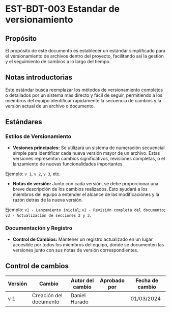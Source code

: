 # EST-BDT-003 Estandar de versionamiento

## Propósito

El propósito de este documento es establecer un estándar simplificado para el versionamiento de archivos dentro del proyecto, facilitando así la gestión y el seguimiento de cambios a lo largo del tiempo.

## Notas introductorias

Este estándar busca reemplazar los métodos de versionamiento complejos o detallados por un sistema más directo y fácil de seguir, permitiendo a los miembros del equipo identificar rápidamente la secuencia de cambios y la versión actual de un archivo o documento.

## Estándares

### Estilos de Versionamiento

- **Vesiones principales:** Se utilizará un sistema de numeración secuencial simple para identificar cada nueva versión mayor de un archivo. Estas versiones representan cambios significativos, revisiones completas, o el lanzamiento de nuevas funcionalidades importantes.

Ejemplo: `v 1`, `v 2`, `v 3`, etc.

- **Notas de versión:** Junto con cada versión, se debe proporcionar una breve descripción de los cambios realizados. Esto ayudará a los miembros del equipo a entender el alcance de las modificaciones y la razón detrás de la nueva versión.

Ejemplo: `v1 - Lanzamiento inicial`; `v2 - Revisión completa del documento`; `v3 - Actualización de secciones 2 y 3`.

### Documentación y Registro

- **Control de Cambios:** Mantener un registro actualizado en un lugar accesible por todos los miembros del equipo, donde se documenten las versiones junto con sus notas de versión correspondientes.


## Control de cambios

| Versión | Cambio                 | Autor del cambio | Aprobado por | Fecha de cambio |
| ------- | ---------------------- | ---------------- | ------------ | --------------- |
| v 1 | Creación del documento | Daniel Hurado    |              | 01/03/2024      |

